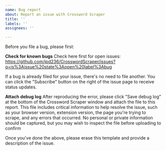 ```yaml
---
name: Bug report
about: Report an issue with Crossword Scraper
title: ''
labels: ''
assignees: ''

---
```


Before you file a bug, please first:

**Check for known bugs**
Check here first for open issues: https://github.com/jpd236/CrosswordScraper/issues?q=is%3Aissue%20state%3Aopen%20label%3Abug

If a bug is already filed for your issue, there's no need to file another. You can click the "Subscribe" button on the right of the issue page to receive status updates.

**Attach debug log**
After reproducing the error, please click "Save debug log" at the bottom of the Crossword Scraper window and attach the file to this report. This file includes critical information to help resolve the issue, such as your browser version, extension version, the page you're trying to scrape, and any errors that occurred. No personal or private information should be captured, but you may wish to inspect the file before uploading to confirm

Once you've done the above, please erase this template and provide a description of the issue.
